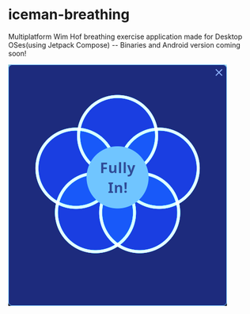 # iceman-breathing
Multiplatform Wim Hof breathing exercise application made for Desktop OSes(using Jetpack Compose) -- Binaries and Android version coming soon!

![Screenshot](screenshots/iceman_full.png)
